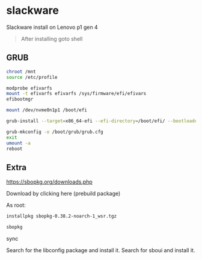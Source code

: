 # slackware

Slackware install on Lenovo p1 gen 4

> After installing goto shell

## GRUB

```bash
chroot /mnt
source /etc/profile

modprobe efivarfs
mount -t efivarfs efivarfs /sys/firmware/efi/efivars
efibootmgr

mount /dev/nvme0n1p1 /boot/efi

grub-install --target=x86_64-efi --efi-directory=/boot/efi/ --bootloader-id=slackware

grub-mkconfig -o /boot/grub/grub.cfg
exit
umount -a
reboot
```




## Extra

https://sbopkg.org/downloads.php

Download by clicking here (prebuild package)

As root:
```bash
installpkg sbopkg-0.38.2-noarch-1_wsr.tgz

sbopkg
```

sync

Search for the libconfig package and install it.
Search for sboui and install it.
